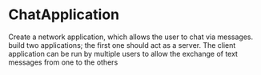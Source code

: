 # ChatApplication
Create a network application, which allows the user to chat via  messages. build two applications; the first one should act as a server. The client application can be run by multiple users to allow the exchange  of text messages from one to the others
